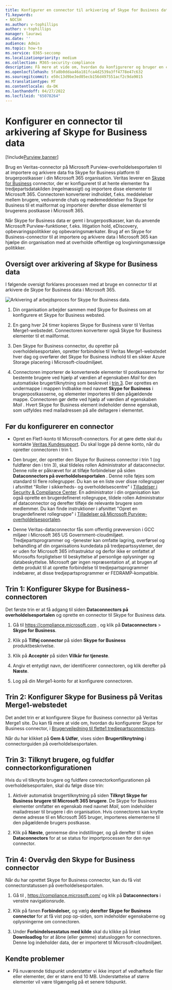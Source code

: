 ```yaml
---
title: Konfigurer en connector til arkivering af Skype for Business data i Microsoft 365
f1.keywords:
- NOCSH
ms.author: v-tophillips
author: v-tophillips
manager: laurawi
ms.date: ''
audience: Admin
ms.topic: how-to
ms.service: O365-seccomp
ms.localizationpriority: medium
ms.collection: M365-security-compliance
description: Få mere at vide om, hvordan du konfigurerer og bruger en connector på Microsoft Purview-overholdelsesportalen til at importere og arkivere data fra Skype for Business til Microsoft 365.
ms.openlocfilehash: 5fa8b0ddaa46a181fca4d2539a3ff4778e47c632
ms.sourcegitcommit: e50c13d9be3ed05ecb156d497551acf2c9da9015
ms.translationtype: MT
ms.contentlocale: da-DK
ms.lasthandoff: 04/27/2022
ms.locfileid: "65078264"
---
```

# <a name="set-up-a-connector-to-archive-skype-for-business-data"></a>Konfigurer en connector til arkivering af Skype for Business data

[!include[Purview banner](../includes/purview-rebrand-banner.md)]

Brug en Veritas-connector på Microsoft Purview-overholdelsesportalen til at importere og arkivere data fra Skype for Business platform til brugerpostkasser i din Microsoft 365 organisation. Veritas leverer en [Skype for Business](https://www.veritas.com/en/au/insights/merge1/skype-for-business) connector, der er konfigureret til at hente elementer fra tredjepartsdatakilden (regelmæssigt) og importere disse elementer til Microsoft 365. Connectoren konverterer indholdet, f.eks. meddelelser mellem brugere, vedvarende chats og mødemeddelelser fra Skype for Business til et mailformat og importerer derefter disse elementer til brugerens postkasse i Microsoft 365.

Når Skype for Business data er gemt i brugerpostkasser, kan du anvende Microsoft Purview-funktioner, f.eks. litigation hold, eDiscovery, opbevaringspolitikker og opbevaringsmærkater. Brug af en Skype for Business-connector til at importere og arkivere data i Microsoft 365 kan hjælpe din organisation med at overholde offentlige og lovgivningsmæssige politikker.

## <a name="overview-of-archiving-skype-for-business-data"></a>Oversigt over arkivering af Skype for Business data

I følgende oversigt forklares processen med at bruge en connector til at arkivere de Skype for Business data i Microsoft 365.

![Arkivering af arbejdsproces for Skype for Business data.](../media/SkypeforBusinessConnectorWorkflow.png)

1. Din organisation arbejder sammen med Skype for Business om at konfigurere et Skype for Business websted.

2. En gang hver 24 timer kopieres Skype for Business varer til Veritas Merge1-webstedet. Connectoren konverterer også Skype for Business elementer til et mailformat.

3. Den Skype for Business connector, du opretter på overholdelsesportalen, opretter forbindelse til Veritas Merge1-webstedet hver dag og overfører det Skype for Business indhold til en sikker Azure Storage placering i Microsoft-cloudmiljøet.

4. Connectoren importerer de konverterede elementer til postkasserne for bestemte brugere ved hjælp af værdien af egenskaben *Mail* for den automatiske brugertilknytning som beskrevet i [trin 3](#step-3-map-users-and-complete-the-connector-setup). Der oprettes en undermappe i mappen Indbakke med navnet **Skype for Business** i brugerpostkasserne, og elementer importeres til den pågældende mappe. Connectoren gør dette ved hjælp af værdien af egenskaben *Mail* . Hvert Skype for Business element indeholder denne egenskab, som udfyldes med mailadressen på alle deltagere i elementet.

## <a name="before-you-set-up-a-connector"></a>Før du konfigurerer en connector

- Opret en Flet1-konto til Microsoft-connectors. For at gøre dette skal du kontakte [Veritas Kundesupport](https://www.veritas.com/form/requestacall/ms-connectors-contact.html). Du skal logge på denne konto, når du opretter connectoren i trin 1.

- Den bruger, der opretter den Skype for Business connector i trin 1 (og fuldfører den i trin 3), skal tildeles rollen Administrator af dataconnector. Denne rolle er påkrævet for at tilføje forbindelser på siden **Dataconnectors på overholdelsesportalen** . Denne rolle føjes som standard til flere rollegrupper. Du kan se en liste over disse rollegrupper i afsnittet "Roller i sikkerheds- og overholdelsescentre" i [Tilladelser i Security & Compliance Center](../security/office-365-security/permissions-in-the-security-and-compliance-center.md#roles-in-the-security--compliance-center). En administrator i din organisation kan også oprette en brugerdefineret rollegruppe, tildele rollen Administrator af dataconnector og derefter tilføje de relevante brugere som medlemmer. Du kan finde instruktioner i afsnittet "Opret en brugerdefineret rollegruppe" i [Tilladelser på Microsoft Purview-overholdelsesportalen](microsoft-365-compliance-center-permissions.md#create-a-custom-role-group).

- Denne Veritas-dataconnector fås som offentlig prøveversion i GCC miljøer i Microsoft 365 US Government-cloudmiljøet. Tredjepartsprogrammer og -tjenester kan omfatte lagring, overførsel og behandling af din organisations kundedata på tredjepartssystemer, der er uden for Microsoft 365 infrastruktur og derfor ikke er omfattet af Microsofts forpligtelser til beskyttelse af personlige oplysninger og databeskyttelse. Microsoft gør ingen repræsentation af, at brugen af dette produkt til at oprette forbindelse til tredjepartsprogrammer indebærer, at disse tredjepartsprogrammer er FEDRAMP-kompatible.

## <a name="step-1-set-up-the-skype-for-business-connector"></a>Trin 1: Konfigurer Skype for Business-connectoren

Det første trin er at få adgang til siden **Dataconnectors på overholdelsesportalen** og oprette en connector til Skype for Business data.

1. Gå til <https://compliance.microsoft.com> , og klik på **Dataconnectors** >  **Skype for Business**.

2. Klik på **Tilføj connector** på siden **Skype for Business** produktbeskrivelse.

3. Klik på **Acceptér** på siden **Vilkår for tjeneste**.

4. Angiv et entydigt navn, der identificerer connectoren, og klik derefter på **Næste**.

5. Log på din Merge1-konto for at konfigurere connectoren.

## <a name="step-2-configure-the-skype-for-business-on-the-veritas-merge1-site"></a>Trin 2: Konfigurer Skype for Business på Veritas Merge1-webstedet

Det andet trin er at konfigurere Skype for Business connector på Veritas Merge1 site. Du kan få mere at vide om, hvordan du konfigurerer Skype for Business connector, i [Brugervejledning til flette1 tredjepartsconnectors](https://docs.ms.merge1.globanetportal.com/Merge1%20Third-Party%20Connectors%20Skype%20for%20Business%20%20User%20Guide.pdf).

Når du har klikket på **Gem & Udfør**, vises siden **Brugertilknytning** i connectorguiden på overholdelsesportalen.

## <a name="step-3-map-users-and-complete-the-connector-setup"></a>Trin 3: Tilknyt brugere, og fuldfør connectorkonfigurationen

Hvis du vil tilknytte brugere og fuldføre connectorkonfigurationen på overholdelsesportalen, skal du følge disse trin:

1. Aktivér automatisk brugertilknytning på siden **Tilknyt Skype for Business brugere til Microsoft 365 brugere**. De Skype for Business elementer omfatter en egenskab med navnet *Mail*, som indeholder mailadresser til brugere i din organisation. Hvis connectoren kan knytte denne adresse til en Microsoft 365 bruger, importeres elementerne til den pågældende brugers postkasse.

2. Klik på **Næste**, gennemse dine indstillinger, og gå derefter til siden **Dataconnectors** for at se status for importprocessen for den nye connector.

## <a name="step-4-monitor-the-skype-for-business-connector"></a>Trin 4: Overvåg den Skype for Business connector

Når du har oprettet Skype for Business connector, kan du få vist connectorstatussen på overholdelsesportalen.

1. Gå til , <https://compliance.microsoft.com/> og klik på **Dataconnectors** i venstre navigationsrude.

2. Klik på fanen **Forbindelser,** og vælg **derefter Skype for Business connector** for at få vist pop op-siden, som indeholder egenskaberne og oplysningerne om connectoren.

3. Under **Forbindelsesstatus med kilde** skal du klikke på linket **Downloadlog** for at åbne (eller gemme) statusloggen for connectoren. Denne log indeholder data, der er importeret til Microsoft-cloudmiljøet.

## <a name="known-issues"></a>Kendte problemer

- På nuværende tidspunkt understøtter vi ikke import af vedhæftede filer eller elementer, der er større end 10 MB. Understøttelse af større elementer vil være tilgængelig på et senere tidspunkt.
